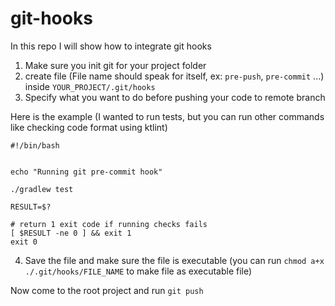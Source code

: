 # git-hooks

In this repo I will show how to integrate git hooks 
1. Make sure you init git for your project folder
2. create file (File name should speak for itself, ex: ```pre-push```, ```pre-commit``` ...) inside ```YOUR_PROJECT/.git/hooks```
3. Specify what you want to do before pushing your code to remote branch

Here is the example (I wanted to run tests, but you can run other commands like checking code format using ktlint)

```
#!/bin/bash


echo "Running git pre-commit hook"

./gradlew test

RESULT=$?

# return 1 exit code if running checks fails
[ $RESULT -ne 0 ] && exit 1
exit 0
```

4. Save the file and make sure the file is executable (you can run ```chmod a+x ./.git/hooks/FILE_NAME``` to make file as executable file)

Now come to the root project and run ```git push``` 
